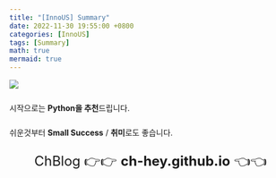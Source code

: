 ```yaml
---
title: "[InnoUS] Summary"
date: 2022-11-30 19:55:00 +0800
categories: [InnoUS]
tags: [Summary]
math: true
mermaid: true
---
```



![](https://images.velog.io/images/jjanmo/post/3d41001b-e2fb-45f4-9ed7-bba338afa403/%E1%84%89%E1%85%B3%E1%84%8F%E1%85%B3%E1%84%85%E1%85%B5%E1%86%AB%E1%84%89%E1%85%A3%E1%86%BA%202021-02-02%20%E1%84%8B%E1%85%A9%E1%84%8C%E1%85%A5%E1%86%AB%203.11.35.png)


<p style="font-size: 1.5rem; text-align: center">

시작으로는 <strong>Python을 추천</strong>드립니다.

</p>
<p style="font-size: 1.5rem; text-align: center">

쉬운것부터 <strong>Small Success</strong> / <strong>취미</strong>로도 좋습니다.

</p>

<p style="font-size: 1.5rem; text-align: center">
ChBlog 👉👉 <strong>ch-hey.github.io</strong> 👈👈
</p>